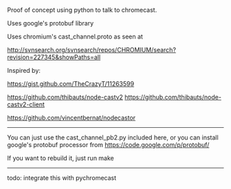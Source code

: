 Proof of concept using python to talk to chromecast.

Uses google's protobuf library 

Uses chromium's cast_channel.proto as seen at

<http://svnsearch.org/svnsearch/repos/CHROMIUM/search?revision=227345&showPaths=all>


Inspired by:

<https://gist.github.com/TheCrazyT/11263599>  

<https://github.com/thibauts/node-castv2>
<https://github.com/thibauts/node-castv2-client>

<https://github.com/vincentbernat/nodecastor>


---------------

You can just use the cast_channel_pb2.py included here, or you can
install google's protobuf processor from <https://code.google.com/p/protobuf/>

If you want to rebuild it, just run make


-------------

todo:  integrate this with pychromecast 

